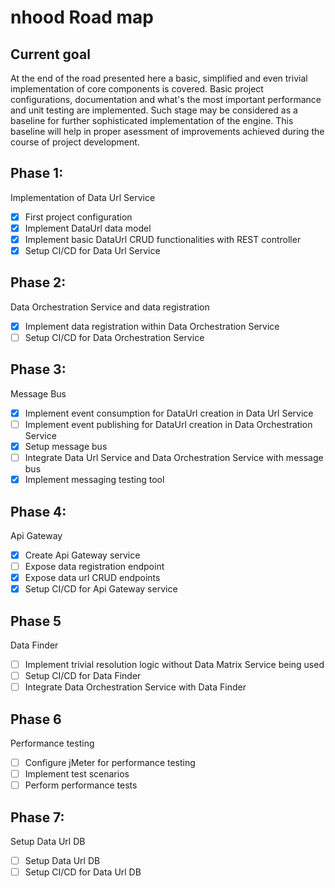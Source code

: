 # nhood Road map

## Current goal

At the end of the road presented here a basic, simplified and even trivial implementation of core components is covered. Basic project configurations, documentation and what's the most important performance and unit testing are implemented. Such stage may be considered as a baseline for further sophisticated implementation of the engine. This baseline will help in proper asessment of improvements achieved during the course of project development.

## Phase 1: 

Implementation of Data Url Service

- [x] First project configuration
- [x] Implement DataUrl data model
- [x] Implement basic DataUrl CRUD functionalities with REST controller
- [x] Setup CI/CD for Data Url Service

## Phase 2:

Data Orchestration Service and data registration

- [x] Implement data registration within Data Orchestration Service
- [ ] Setup CI/CD for Data Orchestration Service

## Phase 3: 

Message Bus

- [x] Implement event consumption for DataUrl creation in Data Url Service
- [ ] Implement event publishing for DataUrl creation in Data Orchestration Service
- [x] Setup message bus
- [ ] Integrate Data Url Service and Data Orchestration Service with message bus
- [x] Implement messaging testing tool

## Phase 4:

Api Gateway

- [x] Create Api Gateway service
- [ ] Expose data registration endpoint
- [x] Expose data url CRUD endpoints
- [x] Setup CI/CD for Api Gateway service

## Phase 5

Data Finder

- [ ] Implement trivial resolution logic without Data Matrix Service being used
- [ ] Setup CI/CD for Data Finder
- [ ] Integrate Data Orchestration Service with Data Finder

## Phase 6

Performance testing

- [ ] Configure jMeter for performance testing
- [ ] Implement test scenarios
- [ ] Perform performance tests

## Phase 7: 

Setup Data Url DB

- [ ] Setup Data Url DB
- [ ] Setup CI/CD for Data Url DB
